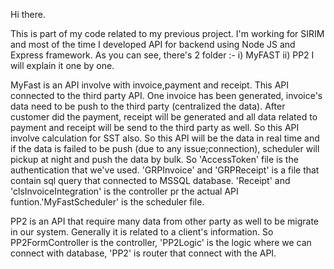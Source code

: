 Hi there.

This is part of my code related to my previous project. I'm working for SIRIM and most of the time I developed API for backend using Node JS and Express framework. As you can see, there's 2 folder :-
i) MyFAST
ii) PP2
I will explain it one by one.

MyFast is an API involve with invoice,payment and receipt. This API connected to the third party API. One invoice has been generated, invoice's data need to be push to the third party (centralized the data).
After customer did the payment, receipt will be generated and all data related to payment and receipt will be send to the third party as well. So this API involve calculation for SST also. So this API will be the data in 
real time and if the data is failed to be push (due to any issue;connection), scheduler will pickup at night and push the data by bulk. So 'AccessToken' file is the authentication that we've used. 'GRPInvoice' and 'GRPReceipt' 
is a file that contain sql query that connected to MSSQL database. 'Receipt' and 'clsInvoiceIntegration' is the controller pr the actual API funtion.'MyFastScheduler' is the scheduler file.


PP2 is an API that require many data from other party as well to be migrate in our system. Generally it is related to a client's information. So PP2FormController is the controller, 'PP2Logic' is the logic where we can connect with
database, 'PP2' is router that connect with the API.
